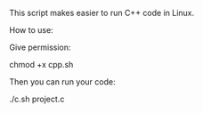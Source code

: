 This script makes easier to run C++ code in Linux.

How to use:

Give permission:

chmod +x cpp.sh

Then you can run your code: 

./c.sh project.c
